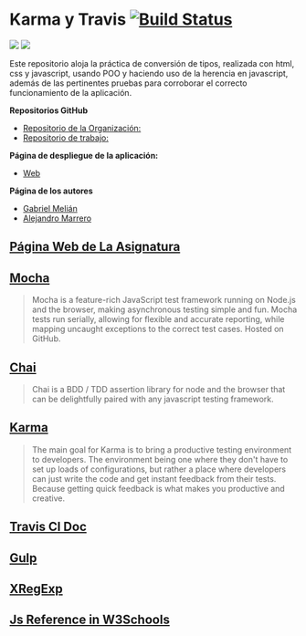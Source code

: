 # Karma y Travis [![Build Status](https://travis-ci.org/marreA/karma-y-travis-ga.svg?branch=master)](https://travis-ci.org/marreA/karma-y-travis-ga)
![](https://karma-runner.github.io/assets/img/banner.png)
![](https://cdn.travis-ci.org/images/travis-mascot-150-3791701416eeee8479e23fe4bb7edf4f.png)


Este repositorio aloja la práctica de conversión de tipos, realizada con html, css y javascript, usando POO y haciendo uso de la herencia en javascript, además de las pertinentes pruebas para corroborar el correcto funcionamiento de la aplicación.


**Repositorios GitHub**
* [Repositorio de la Organización:](https://github.com/ULL-ESIT-GRADOII-PL/karma-y-travis-ga.git)
* [Repositorio de trabajo: ](https://github.com/marrero-/karma-y-travis-ga.git)

**Página de despliegue de la aplicación:**
* [Web](http://ull-esit-gradoii-pl.github.io/karma-y-travis-ga/)

**Página de los autores**

* [Gabriel Melián](https://alu0100819786.github.io)
* [Alejandro Marrero](https://marrero-.github.io/)

## [Página Web de La Asignatura](https://campusvirtual.ull.es/1516/course/view.php?id=178)

## [Mocha](https://mochajs.org/)
>Mocha is a feature-rich JavaScript test framework running on Node.js and the browser, making asynchronous testing simple and fun. Mocha tests run serially, allowing for flexible and accurate reporting, while mapping uncaught exceptions to the correct test cases. Hosted on GitHub.

## [Chai](http://chaijs.com/)
>Chai is a BDD / TDD assertion library for node and the browser that can be delightfully paired with any javascript testing framework.

## [Karma](https://karma-runner.github.io/0.13/index.html)
>The main goal for Karma is to bring a productive testing environment to developers. The environment being one where they don't have to set up loads of configurations, but rather a place where developers can just write the code and get instant feedback from their tests. Because getting quick feedback is what makes you productive and creative.

## [Travis CI Doc](https://docs.travis-ci.com/)
## [Gulp](http://gulpjs.com/)

## [XRegExp](http://xregexp.com/)

## [Js Reference in W3Schools](http://www.w3schools.com/js/)

